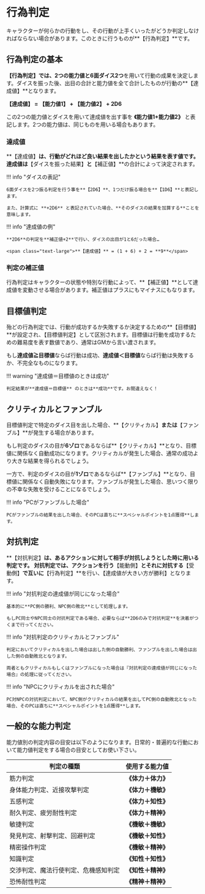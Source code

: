 # 行為判定

キャラクターが何らかの行動をし、その行動が上手くいったがどうか判定しなければならない場合があります。このときに行うものが**【行為判定】**です。

## 行為判定の基本

**【行為判定】**では、**2つの能力値**と**6面ダイス2つ**を用いて行動の成果を決定します。ダイスを振った後、出目の合計と能力値を全て合計したものが行動の**【達成値】**となります。

**【達成値】 = 【能力値1】 + 【能力値2】 + 2D6**

この2つの能力値とダイスを用いて達成値を出す事を **《能力値1+能力値2》** と表記します。2つの能力値は、同じものを用いる場合もあります。

### 達成値

**【達成値】**は、行動がどれほど良い結果を出したかという結果を表す値です。達成値は**【ダイスを振った結果】**と**【補正値】**の合計によって決定されます。

!!! info "ダイスの表記"

    6面ダイスを2つ振る判定を行う事を**【2D6】**、1つだけ振る場合を**【1D6】**と表記します。

    また、計算式に **+2D6** と表記されていた場合、**そのダイスの結果を加算する**ことを意味します。

!!! info "達成値の例"

    **2D6**の判定を**補正値+2**で行い、ダイスの出目が1と6だった場合…

    <span class="text-large">**【達成値】** = (1 + 6) + 2 = **9**</span>

### 判定の補正値

行為判定はキャラクターの状態や特別な行動によって、**【補正値】**として達成値を変動させる場合があります。補正値はプラスにもマイナスにもなります。

## 目標値判定

殆どの行為判定では、行動が成功するか失敗するか決定するための**【目標値】**が設定され、【目標値判定】として区別されます。目標値は行動を成功するための難易度を表す数値であり、通常はGMから言い渡されます。

もし**達成値≧目標値**ならば行動は成功、**達成値＜目標値**ならば行動は失敗するか、不完全なものになります。

!!! warning "達成値＝目標値のときは成功"

    判定結果が**達成値＝目標値** のときは**成功**です。お間違えなく！

## クリティカルとファンブル

目標値判定で特定のダイス目を出した場合、**【クリティカル】**または**【ファンブル】**が発生する場合があります。

もし判定のダイスの目が**6ゾロ**であるならば**【クリティカル】**となり、目標値に関係なく自動成功になります。クリティカルが発生した場合、通常の成功より大きな結果を得られるでしょう。

一方で、判定のダイスの目が**1ゾロ**であるならば**【ファンブル】**となり、目標値に関係なく自動失敗になります。ファンブルが発生した場合、思いつく限りの不幸な失敗を受けることになるでしょう。

!!! info "PCがファンブルした場合"

    PCがファンブルの結果を出した場合、そのPCは直ちに**スペシャルポイントを1点獲得**します。

## 対抗判定

**【対抗判定】**は、あるアクションに対して相手が対抗しようとした時に用いる判定です。
対抗判定では、アクションを行う**【能動側】**とそれに対抗する**【受動側】**で互いに**【行為判定】**を行い、【達成値が大きい方が勝利】となります。

!!! info "対抗判定の達成値が同じになった場合"

    基本的に**PC側の勝利、NPC側の敗北**として処理します。

    もしPC同士やNPC同士の対抗判定である場合、必要ならば**2D6のみで対抗判定**を決着がつくまで行ってください。

!!! info "対抗判定のクリティカルとファンブル"

    判定においてクリティカルを出した場合は出した側の自動勝利、ファンブルを出した場合は出した側の自動敗北となります。

    両者ともクリティカルもしくはファンブルになった場合は『対抗判定の達成値が同じになった場合』の処理に従ってください。

!!! info "NPCにクリティカルを出された場合"

    PC対NPCの対抗判定において、NPC側がクリティカルの結果を出してPC側の自動敗北となった場合、そのPCは直ちに**スペシャルポイントを1点獲得**します。


## 一般的な能力判定

能力値別の判定内容の目安は以下のようになります。日常的・普遍的な行動において能力値判定をする場合の目安としてお使い下さい。

| 判定の種類                           | 使用する能力値     |
|--------------------------------------|--------------------|
| 筋力判定                             | **《体力＋体力》** |
| 身体能力判定、近接攻撃判定           | **《体力＋機敏》** |
| 五感判定                             | **《体力＋知性》** |
| 耐久判定、疲労耐性判定               | **《体力＋精神》** |
| 敏捷判定                             | **《機敏＋機敏》** |
| 発見判定、射撃判定、回避判定         | **《機敏＋知性》** |
| 精密操作判定                         | **《機敏＋精神》** |
| 知識判定                             | **《知性＋知性》** |
| 交渉判定、魔法行使判定、危機感知判定 | **《知性＋精神》** |
| 恐怖耐性判定                         | **《精神＋精神》** |
